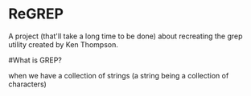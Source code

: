 # ReGREP
A project (that'll take a long time to be done) about recreating the grep utility created by Ken Thompson.


#What is GREP?

when we have a collection of strings (a string being a collection of characters)
